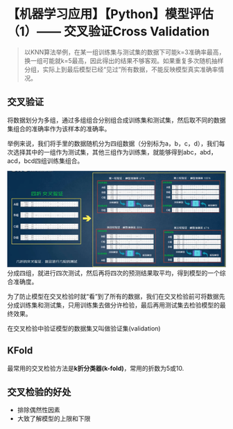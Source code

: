 # 【机器学习应用】【Python】模型评估（1）—— 交叉验证Cross Validation

> 以KNN算法举例，在某一组训练集与测试集的数据下可能k=3准确率最高，换一组可能就k=5最高，因此得出的结果不够客观。如果重复多次随机抽样分组，实际上到最后模型已经“见过”所有数据，不能反映模型真实准确率情况。

## 交叉验证
将数据划分为多组，通过多组组合分别组合成训练集和测试集，然后取不同的数据集组合的准确率作为该样本的准确率。

举例来说，我们将手里的数据随机分为四组数据（分别标为a，b，c，d），我们每次选择其中的一组作为测试集，其他三组作为训练集，就能够得到abc，abd，acd，bcd四组训练集组合。

![](pics/cv1.png)
分成四组，就进行四次测试，然后再将四次的预测结果取平均，得到模型的一个综合准确度。

为了防止模型在交叉检验时就“看”到了所有的数据，我们在交叉检验前可将数据先分成训练集和测试集，只用训练集去做分许检验，最后再用测试集去检验模型的最终效果。

在交叉检验中验证模型的数据集又叫做验证集(validation)

## KFold
最常用的交叉检验方法是**k折分类器(k-fold)**，常用的折数为5或10.

## 交叉检验的好处
* 排除偶然性因素
* 大致了解模型的上限和下限
